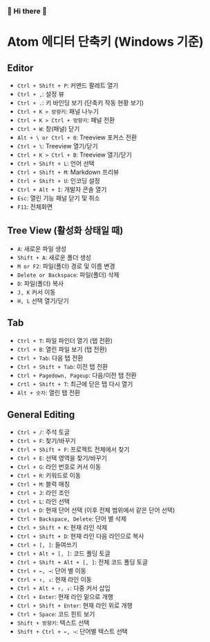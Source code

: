 ### 👋 Hi there 👋

<!--
**amorking/amorking** is a ✨ _special_ ✨ repository because its `README.md` (this file) appears on your GitHub profile.

Here are some ideas to get you started:

- 🔭 I’m currently working on ...
- 🌱 I’m currently learning ...
- 👯 I’m looking to collaborate on ...
- 🤔 I’m looking for help with ...
- 💬 Ask me about ...
- 📫 How to reach me: ...
- 😄 Pronouns: ...
- ⚡ Fun fact: ...
-->



# Atom 에디터 단축키 (Windows 기준)

## Editor

* `Ctrl + Shift + P`: 커맨드 팔레트 열기
* `Ctrl + ,`: 설정 뷰
* `Ctrl + .`: 키 바인딩 보기 (단축키 작동 현황 보기)
* `Ctrl + K > 방향키`: 패널 나누기
* `Ctrl + K > Ctrl + 방향키`: 패널 전환
* `Ctrl + W`: 창(패널) 닫기
* `Alt + \ or Ctrl + 0`: Treeview 포커스 전환
* `Ctrl + \`: Treeview 열기/닫기
* `Ctrl + K > Ctrl + B`: Treeview 열기/닫기
* `Ctrl + Shift + L`: 언어 선택
* `Ctrl + Shift + M`: Markdown 프리뷰
* `Ctrl + Shift + U`: 인코딩 설정
* `Ctrl + Alt + I`: 개발자 콘솔 열기
* `Esc`: 열린 기능 패널 닫기 및 취소
* `F11`: 전체화면

## Tree View (활성화 상태일 때)

* `A`: 새로운 파일 생성
* `Shift + A`: 새로운 폴더 생성
* `M or F2`: 파일(폴더) 경로 및 이름 변경
* `Delete or Backspace`: 파일(폴더) 삭제
* `D`: 파일(폴더) 복사
* `J, K` 커서 이동
* `H, L` 선택 열기/닫기

## Tab

* `Ctrl + T`: 파일 파인더 열기 (탭 전환)
* `Ctrl + B`: 열린 파일 보기 (탭 전환)
* `Ctrl + Tab`: 다음 탭 전환
* `Ctrl + Shift + Tab`: 이전 탭 전환
* `Ctrl + Pagedown, Pageup`: 다음/이전 탭 전환
* `Crtl + Shift + T`: 최근에 닫은 탭 다시 열기
* `Alt + 숫자`: 열린 탭 전환

## General Editing

* `Ctrl + /`: 주석 토글
* `Ctrl + F`: 찾기/바꾸기
* `Ctrl + Shift + F`: 프로젝트 전체에서 찾기
* `Ctrl + E`: 선택 영역을 찾기/바꾸기
* `Ctrl + G`: 라인 번호로 커서 이동
* `Ctrl + R`: 키워드로 이동
* `Ctrl + M`: 블럭 매칭
* `Ctrl + J`: 라인 조인
* `Ctrl + L`: 라인 선택
* `Ctrl + D`: 현재 단어 선택 (이후 전체 범위에서 같은 단어 선택)
* `Ctrl + Backspace, Delete`: 단어 별 삭제
* `Ctrl + Shift + K`: 현재 라인 삭제
* `Ctrl + Shift + D`: 현재 라인 다음 라인으로 복사
* `Ctrl + [, ]`: 들여쓰기
* `Ctrl + Alt + [, ]`: 코드 폴딩 토글
* `Ctrl + Shift + Alt + [, ]`: 전체 코드 폴딩 토글
* `Ctrl + ←, →`: 단어 별 이동
* `Ctrl + ↑, ↓`: 현재 라인 이동
* `Ctrl + Alt + ↑, ↓`: 다중 커서 삽입
* `Ctrl + Enter`: 현재 라인 밑으로 개행
* `Ctrl + Shift + Enter`: 현재 라인 위로 개행
* `Ctrl + Space`: 코드 힌트 보기
* `Shift + 방향키`: 텍스트 선택
* `Shift + Ctrl + ←, →`: 단어별 텍스트 선택
